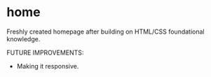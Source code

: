 # home
Freshly created homepage after building on HTML/CSS foundational knowledge.


FUTURE IMPROVEMENTS:
* Making it responsive.
